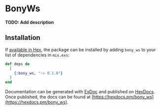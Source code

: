 # BonyWs

**TODO: Add description**

## Installation

If [available in Hex](https://hex.pm/docs/publish), the package can be installed
by adding `bony_ws` to your list of dependencies in `mix.exs`:

```elixir
def deps do
  [
    {:bony_ws, "~> 0.1.0"}
  ]
end
```

Documentation can be generated with [ExDoc](https://github.com/elixir-lang/ex_doc)
and published on [HexDocs](https://hexdocs.pm). Once published, the docs can
be found at [https://hexdocs.pm/bony_ws](https://hexdocs.pm/bony_ws).

